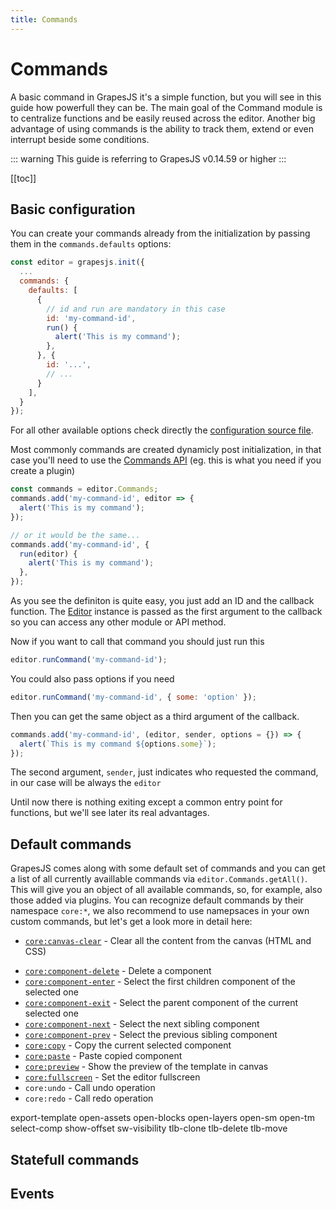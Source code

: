 ```yaml
---
title: Commands
---
```


# Commands

A basic command in GrapesJS it's a simple function, but you will see in this guide how powerfull they can be. The main goal of the Command module is to centralize functions and be easily reused across the editor. Another big advantage of using commands is the ability to track them, extend or even interrupt beside some conditions.

::: warning
This guide is referring to GrapesJS v0.14.59 or higher
:::

[[toc]]


## Basic configuration

You can create your commands already from the initialization by passing them in the `commands.defaults` options:

```js
const editor = grapesjs.init({
  ...
  commands: {
    defaults: [
      {
        // id and run are mandatory in this case
        id: 'my-command-id',
        run() {
          alert('This is my command');
        },
      }, {
        id: '...',
        // ...
      }
    ],
  }
});
```

For all other available options check directly the [configuration source file](https://github.com/artf/grapesjs/blob/dev/src/commands/config/config.js).

Most commonly commands are created dynamicly post initialization, in that case you'll need to use the [Commands API](api/commands.html) (eg. this is what you need if you create a plugin)

```js
const commands = editor.Commands;
commands.add('my-command-id', editor => {
  alert('This is my command');
});

// or it would be the same...
commands.add('my-command-id', {
  run(editor) {
    alert('This is my command');
  },
});
```

As you see the definiton is quite easy, you just add an ID and the callback function. The [Editor](api/editor.html) instance is passed as the first argument to the callback so you can access any other module or API method.

Now if you want to call that command you should just run this

```js
editor.runCommand('my-command-id');
```

You could also pass options if you need

```js
editor.runCommand('my-command-id', { some: 'option' });
```

Then you can get the same object as a third argument of the callback.

```js
commands.add('my-command-id', (editor, sender, options = {}) => {
  alert(`This is my command ${options.some}`);
});
```

The second argument, `sender`, just indicates who requested the command, in our case will be always the `editor`


Until now there is nothing exiting except a common entry point for functions, but we'll see later its real advantages.




## Default commands

GrapesJS comes along with some default set of commands and you can get a list of all currently availlable commands via `editor.Commands.getAll()`. This will give you an object of all available commands, so, for example, also those added via plugins. You can recognize default commands by their namespace `core:*`, we also recommend to use namepsaces in your own custom commands, but let's get a look more in detail here:

* [`core:canvas-clear`](https://github.com/artf/grapesjs/blob/dev/src/commands/view/CanvasClear.js) - Clear all the content from the canvas (HTML and CSS)
<!-- * `core:canvas-move` -->
<!-- * `core:component-drag` -->
<!-- * `core:component-style-clear` -->
* [`core:component-delete`](https://github.com/artf/grapesjs/blob/dev/src/commands/view/ComponentDelete.js) - Delete a component
* [`core:component-enter`](https://github.com/artf/grapesjs/blob/dev/src/commands/view/ComponentEnter.js) - Select the first children component of the selected one
* [`core:component-exit`](https://github.com/artf/grapesjs/blob/dev/src/commands/view/ComponentExit.js) - Select the parent component of the current selected one
* [`core:component-next`](https://github.com/artf/grapesjs/blob/dev/src/commands/view/ComponentNext.js) - Select the next sibling component
* [`core:component-prev`](https://github.com/artf/grapesjs/blob/dev/src/commands/view/ComponentPrev.js) - Select the previous sibling component
* [`core:copy`](https://github.com/artf/grapesjs/blob/dev/src/commands/view/CopyComponent.js) - Copy the current selected component
* [`core:paste`](https://github.com/artf/grapesjs/blob/dev/src/commands/view/PasteComponent.js) - Paste copied component
* [`core:preview`](https://github.com/artf/grapesjs/blob/dev/src/commands/view/Preview.js) - Show the preview of the template in canvas
* [`core:fullscreen`](https://github.com/artf/grapesjs/blob/dev/src/commands/view/Fullscreen.js) - Set the editor fullscreen
* `core:undo` - Call undo operation
* `core:redo` - Call redo operation

export-template
open-assets
open-blocks
open-layers
open-sm
open-tm
select-comp
show-offset
sw-visibility
tlb-clone
tlb-delete
tlb-move

## Statefull commands




## Events